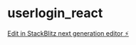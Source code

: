 # userlogin_react

[Edit in StackBlitz next generation editor ⚡️](https://stackblitz.com/~/github.com/elickzhao/userlogin_react)